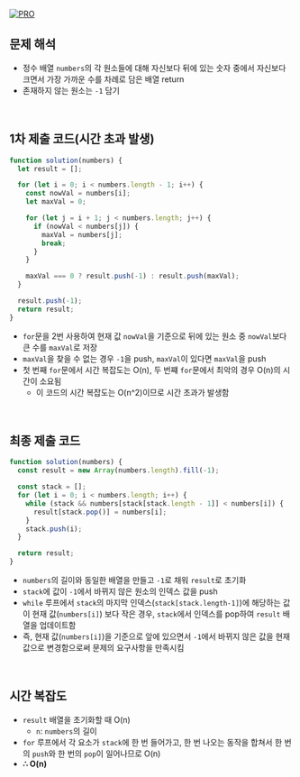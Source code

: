 [![PRO]][Link]

## 문제 해석

- 정수 배열 `numbers`의 각 원소들에 대해 자신보다 뒤에 있는 숫자 중에서 자신보다 크면서 가장 가까운 수를 차례로 담은 배열 return
- 존재하지 않는 원소는 `-1` 담기

<br/>

## 1차 제출 코드(시간 초과 발생)

```javascript
function solution(numbers) {
  let result = [];

  for (let i = 0; i < numbers.length - 1; i++) {
    const nowVal = numbers[i];
    let maxVal = 0;

    for (let j = i + 1; j < numbers.length; j++) {
      if (nowVal < numbers[j]) {
        maxVal = numbers[j];
        break;
      }
    }

    maxVal === 0 ? result.push(-1) : result.push(maxVal);
  }

  result.push(-1);
  return result;
}
```

- `for`문을 2번 사용하여 현재 값 `nowVal`을 기준으로 뒤에 있는 원소 중 `nowVal`보다 큰 수를 `maxVal`로 저장
- `maxVal`을 찾을 수 없는 경우 `-1`을 push, `maxVal`이 있다면 `maxVal`을 push
- 첫 번째 `for`문에서 시간 복잡도는 O(n), 두 번쨰 `for`문에서 최악의 경우 O(n)의 시간이 소요됨
  - 이 코드의 시간 복잡도는 O(n^2)이므로 시간 초과가 발생함

<br/>

## 최종 제출 코드

```javascript
function solution(numbers) {
  const result = new Array(numbers.length).fill(-1);

  const stack = [];
  for (let i = 0; i < numbers.length; i++) {
    while (stack && numbers[stack[stack.length - 1]] < numbers[i]) {
      result[stack.pop()] = numbers[i];
    }
    stack.push(i);
  }

  return result;
}
```

- `numbers`의 길이와 동일한 배열을 만들고 `-1`로 채워 `result`로 초기화
- `stack`에 값이 `-1`에서 바뀌지 않은 원소의 인덱스 값을 push
- `while` 루프에서 `stack`의 마지막 인덱스(`stack[stack.length-1]`)에 해당하는 값이 현재 값(`numbers[i]`) 보다 작은 경우, `stack`에서 인덱스를 pop하여 `result` 배열을 업데이트함
- 즉, 현재 값(`numbers[i]`)을 기준으로 앞에 있으면서 `-1`에서 바뀌지 않은 값을 현재 값으로 변경함으로써 문제의 요구사항을 만족시킴

<br/>

## 시간 복잡도

- `result` 배열을 초기화할 때 O(n)
  - `n`: `numbers`의 길이
- `for` 루프에서 각 요소가 `stack`에 한 번 들어가고, 한 번 나오는 동작을 합쳐서 한 번의 `push`와 한 번의 `pop`이 일어나므로 O(n)
- **∴ O(n)**

<!---------------------------------------------------------------------------->

[PRO]: https://github.com/GoSSaChin/algorithm-js/assets/107768516/67c43b52-bc3f-4571-a249-5519021afbb0
[Link]: https://school.programmers.co.kr/learn/courses/30/lessons/154539
